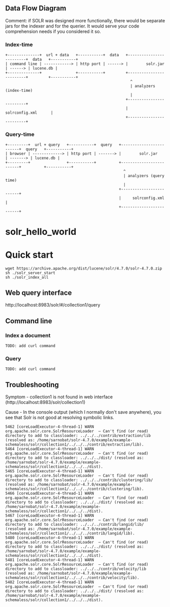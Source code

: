 ## Data Flow Diagram

Comment: if SOLR was designed more functionally, there would be separate jars for the indexer and for the querier. It would serve your code comprehension needs if you considered it so.

### Index-time

```
+--------------+  url + data   +-----------+  data   +-------------------------+  data   +-----------+
| command line | ------------> | http port | ------> |        solr.jar         | ------> | lucene.db |
+--------------+               +-----------+         +-------------------------+         +-----------+
                                                       ^
                                                       | analyzers (index-time)
                                                       |
                                                     +-------------------------+
                                                     |     solrconfig.xml      |
                                                     +-------------------------+
```

### Query-time
```
+---------+  url + query   +-----------+  query   +-------------------------+  query   +-----------+
| browser | -------------> | http port | -------> |        solr.jar         | -------> | lucene.db |
+---------+                +-----------+          +-------------------------+          +-----------+
                                                    ^
                                                    | analyzers (query time)
                                                    |
                                                  +-------------------------+
                                                  |     solrconfig.xml      |
                                                  +-------------------------+
```


solr_hello_world
================

# Quick start

    wget https://archive.apache.org/dist/lucene/solr/4.7.0/solr-4.7.0.zip
    sh ./solr_server_start
    sh ./solr_index_all

## Web query interface

http://localhost:8983/solr/#/collection1/query

## Command line

### Index a document

    TODO: add curl command

### Query

    TODO: add curl command
    
## Troubleshooting


Symptom - collection1 is not found in web interface (http://localhost:8983/solr/collection1)

Cause - In the console output (which I normally don't save anywhere), you see that Solr is not good at resolving symbolic links.
```
5462 [coreLoadExecutor-4-thread-1] WARN  org.apache.solr.core.SolrResourceLoader  – Can't find (or read) directory to add to classloader: ../../../contrib/extraction/lib (resolved as: /home/sarnobat/solr-4.7.0/example/example-schemaless/solr/collection1/../../../contrib/extraction/lib).
5464 [coreLoadExecutor-4-thread-1] WARN  org.apache.solr.core.SolrResourceLoader  – Can't find (or read) directory to add to classloader: ../../../dist/ (resolved as: /home/sarnobat/solr-4.7.0/example/example-schemaless/solr/collection1/../../../dist).
5465 [coreLoadExecutor-4-thread-1] WARN  org.apache.solr.core.SolrResourceLoader  – Can't find (or read) directory to add to classloader: ../../../contrib/clustering/lib/ (resolved as: /home/sarnobat/solr-4.7.0/example/example-schemaless/solr/collection1/../../../contrib/clustering/lib).
5466 [coreLoadExecutor-4-thread-1] WARN  org.apache.solr.core.SolrResourceLoader  – Can't find (or read) directory to add to classloader: ../../../dist/ (resolved as: /home/sarnobat/solr-4.7.0/example/example-schemaless/solr/collection1/../../../dist).
5467 [coreLoadExecutor-4-thread-1] WARN  org.apache.solr.core.SolrResourceLoader  – Can't find (or read) directory to add to classloader: ../../../contrib/langid/lib/ (resolved as: /home/sarnobat/solr-4.7.0/example/example-schemaless/solr/collection1/../../../contrib/langid/lib).
5480 [coreLoadExecutor-4-thread-1] WARN  org.apache.solr.core.SolrResourceLoader  – Can't find (or read) directory to add to classloader: ../../../dist/ (resolved as: /home/sarnobat/solr-4.7.0/example/example-schemaless/solr/collection1/../../../dist).
5481 [coreLoadExecutor-4-thread-1] WARN  org.apache.solr.core.SolrResourceLoader  – Can't find (or read) directory to add to classloader: ../../../contrib/velocity/lib (resolved as: /home/sarnobat/solr-4.7.0/example/example-schemaless/solr/collection1/../../../contrib/velocity/lib).
5482 [coreLoadExecutor-4-thread-1] WARN  org.apache.solr.core.SolrResourceLoader  – Can't find (or read) directory to add to classloader: ../../../dist/ (resolved as: /home/sarnobat/solr-4.7.0/example/example-schemaless/solr/collection1/../../../dist).
```


